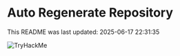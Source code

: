 # Auto Regenerate Repository

This README was last updated: 2025-06-17 22:31:35

 ![TryHackMe](https://tryhackme.com/badge/533634)